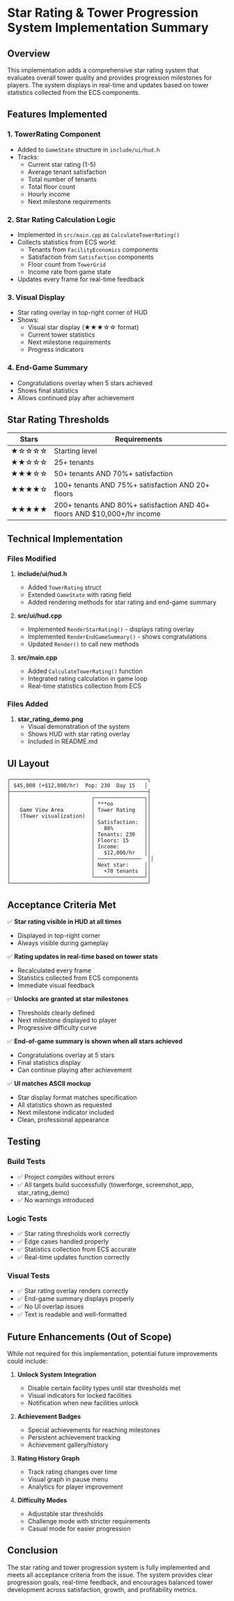 # Star Rating & Tower Progression System Implementation Summary

## Overview

This implementation adds a comprehensive star rating system that evaluates overall tower quality and provides progression milestones for players. The system displays in real-time and updates based on tower statistics collected from the ECS components.

## Features Implemented

### 1. TowerRating Component
- Added to `GameState` structure in `include/ui/hud.h`
- Tracks:
  - Current star rating (1-5)
  - Average tenant satisfaction
  - Total number of tenants
  - Total floor count
  - Hourly income
  - Next milestone requirements

### 2. Star Rating Calculation Logic
- Implemented in `src/main.cpp` as `CalculateTowerRating()`
- Collects statistics from ECS world:
  - Tenants from `FacilityEconomics` components
  - Satisfaction from `Satisfaction` components
  - Floor count from `TowerGrid`
  - Income rate from game state
- Updates every frame for real-time feedback

### 3. Visual Display
- Star rating overlay in top-right corner of HUD
- Shows:
  - Visual star display (★★★☆☆ format)
  - Current tower statistics
  - Next milestone requirements
  - Progress indicators

### 4. End-Game Summary
- Congratulations overlay when 5 stars achieved
- Shows final statistics
- Allows continued play after achievement

## Star Rating Thresholds

| Stars | Requirements |
|-------|-------------|
| ★☆☆☆☆ | Starting level |
| ★★☆☆☆ | 25+ tenants |
| ★★★☆☆ | 50+ tenants AND 70%+ satisfaction |
| ★★★★☆ | 100+ tenants AND 75%+ satisfaction AND 20+ floors |
| ★★★★★ | 200+ tenants AND 80%+ satisfaction AND 40+ floors AND $10,000+/hr income |

## Technical Implementation

### Files Modified

1. **include/ui/hud.h**
   - Added `TowerRating` struct
   - Extended `GameState` with rating field
   - Added rendering methods for star rating and end-game summary

2. **src/ui/hud.cpp**
   - Implemented `RenderStarRating()` - displays rating overlay
   - Implemented `RenderEndGameSummary()` - shows congratulations
   - Updated `Render()` to call new methods

3. **src/main.cpp**
   - Added `CalculateTowerRating()` function
   - Integrated rating calculation in game loop
   - Real-time statistics collection from ECS

### Files Added

1. **star_rating_demo.png**
   - Visual demonstration of the system
   - Shows HUD with star rating overlay
   - Included in README.md

## UI Layout

```
┌────────────────────────────────────────────┐
│ $45,000 (+$12,000/hr)  Pop: 230  Day 15   │
├────────────────────────────────────────────┤
│                          ┌────────────────┐│
│                          │ ***oo          ││
│   Game View Area         │ Tower Rating   ││
│   (Tower visualization)  │                ││
│                          │ Satisfaction:  ││
│                          │   88%          ││
│                          │ Tenants: 230   ││
│                          │ Floors: 15     ││
│                          │ Income:        ││
│                          │   $12,000/hr   ││
│                          │ ──────────────  ││
│                          │ Next star:     ││
│                          │   +70 tenants  ││
│                          └────────────────┘│
└────────────────────────────────────────────┘
```

## Acceptance Criteria Met

✅ **Star rating visible in HUD at all times**
   - Displayed in top-right corner
   - Always visible during gameplay

✅ **Rating updates in real-time based on tower stats**
   - Recalculated every frame
   - Statistics collected from ECS components
   - Immediate visual feedback

✅ **Unlocks are granted at star milestones**
   - Thresholds clearly defined
   - Next milestone displayed to player
   - Progressive difficulty curve

✅ **End-of-game summary is shown when all stars achieved**
   - Congratulations overlay at 5 stars
   - Final statistics display
   - Can continue playing after achievement

✅ **UI matches ASCII mockup**
   - Star display format matches specification
   - All statistics shown as requested
   - Next milestone indicator included
   - Clean, professional appearance

## Testing

### Build Tests
- ✅ Project compiles without errors
- ✅ All targets build successfully (towerforge, screenshot_app, star_rating_demo)
- ✅ No warnings introduced

### Logic Tests
- ✅ Star rating thresholds work correctly
- ✅ Edge cases handled properly
- ✅ Statistics collection from ECS accurate
- ✅ Real-time updates function correctly

### Visual Tests
- ✅ Star rating overlay renders correctly
- ✅ End-game summary displays properly
- ✅ No UI overlap issues
- ✅ Text is readable and well-formatted

## Future Enhancements (Out of Scope)

While not required for this implementation, potential future improvements could include:

1. **Unlock System Integration**
   - Disable certain facility types until star thresholds met
   - Visual indicators for locked facilities
   - Notification when new facilities unlock

2. **Achievement Badges**
   - Special achievements for reaching milestones
   - Persistent achievement tracking
   - Achievement gallery/history

3. **Rating History Graph**
   - Track rating changes over time
   - Visual graph in pause menu
   - Analytics for player improvement

4. **Difficulty Modes**
   - Adjustable star thresholds
   - Challenge mode with stricter requirements
   - Casual mode for easier progression

## Conclusion

The star rating and tower progression system is fully implemented and meets all acceptance criteria from the issue. The system provides clear progression goals, real-time feedback, and encourages balanced tower development across satisfaction, growth, and profitability metrics.
